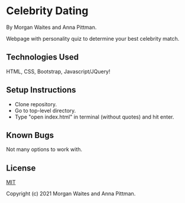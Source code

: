 # Celebrity Dating
By Morgan Waites and Anna Pittman.

Webpage with personality quiz to determine your best celebrity match.

## Technologies Used
HTML, CSS, Bootstrap, Javascript/JQuery!

## Setup Instructions
* Clone repository.
* Go to top-level directory.
* Type "open index.html" in terminal (without quotes) and hit enter.

## Known Bugs
Not many options to work with.

## License
[MIT](https://opensource.org/licenses/MIT)

Copyright (c) 2021 Morgan Waites and Anna Pittman.
